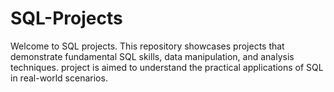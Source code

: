 # SQL-Projects
Welcome to SQL projects. This repository showcases projects that demonstrate fundamental SQL skills, data manipulation, and analysis techniques. project is aimed to understand the practical applications of SQL in real-world scenarios.
